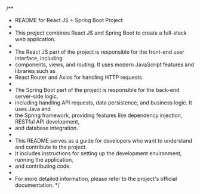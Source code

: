 /**
 * README for React JS + Spring Boot Project
 * 
 * This project combines React JS and Spring Boot to create a full-stack web application.
 * 
 * The React JS part of the project is responsible for the front-end user interface, including
 * components, views, and routing. It uses modern JavaScript features and libraries such as
 * React Router and Axios for handling HTTP requests.
 * 
 * The Spring Boot part of the project is responsible for the back-end server-side logic,
 * including handling API requests, data persistence, and business logic. It uses Java and
 * the Spring framework, providing features like dependency injection, RESTful API development,
 * and database integration.
 * 
 * This README serves as a guide for developers who want to understand and contribute to the project.
 * It includes instructions for setting up the development environment, running the application,
 * and contributing code.
 * 
 * For more detailed information, please refer to the project's official documentation.
 */
